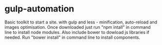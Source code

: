 # gulp-automation
Basic toolkit to start a site.
with gulp and less - minification, auto-reload and images optimisation. 
Once downloaded just run "npm intall" in command line to install node modules.
Also include bower to dowload js libraries if needed. Run "bower install" in command line to install components.
